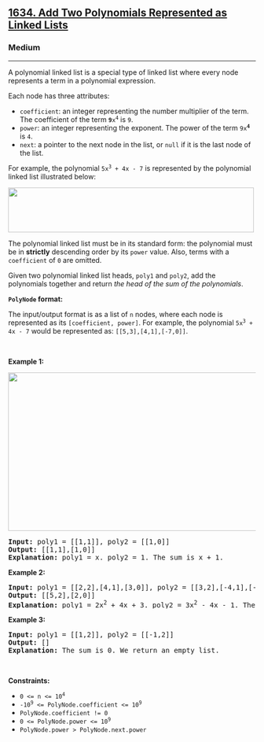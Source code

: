 <h2><a href="https://leetcode.com/problems/add-two-polynomials-represented-as-linked-lists/">1634. Add Two Polynomials Represented as Linked Lists</a></h2><h3>Medium</h3><hr><div><p>A polynomial linked list is a special type of linked list where every node represents a term in a polynomial expression.</p>

<p>Each node has three attributes:</p>

<ul>
	<li><code>coefficient</code>: an integer representing the number multiplier of the term. The coefficient of the term <code><strong>9</strong>x<sup>4</sup></code> is <code>9</code>.</li>
	<li><code>power</code>: an integer representing the exponent. The power of the term <code>9x<strong><sup>4</sup></strong></code> is <code>4</code>.</li>
	<li><code>next</code>: a pointer to the next node in the list, or <code>null</code> if it is the last node of the list.</li>
</ul>

<p>For example, the polynomial <code>5x<sup>3</sup> + 4x - 7</code> is represented by the polynomial linked list illustrated below:</p>

<p><img alt="" src="https://assets.leetcode.com/uploads/2020/09/30/polynomial2.png" style="width: 500px; height: 91px;"></p>

<p>The polynomial linked list must be in its standard form: the polynomial must be in <strong>strictly</strong> descending order by its <code>power</code> value. Also, terms with a <code>coefficient</code> of <code>0</code> are omitted.</p>

<p>Given two polynomial linked list heads, <code>poly1</code> and <code>poly2</code>, add the polynomials together and return <em>the head of the sum of the polynomials</em>.</p>

<p><strong><code>PolyNode</code> format:</strong></p>

<p>The input/output format is as a list of <code>n</code> nodes, where each node is represented as its <code>[coefficient, power]</code>. For example, the polynomial <code>5x<sup>3</sup> + 4x - 7</code> would be represented as: <code>[[5,3],[4,1],[-7,0]]</code>.</p>

<p>&nbsp;</p>
<p><strong class="example">Example 1:</strong></p>

<p><img alt="" src="https://assets.leetcode.com/uploads/2020/10/14/ex1.png" style="width: 600px; height: 322px;"></p>

<pre><strong>Input:</strong> poly1 = [[1,1]], poly2 = [[1,0]]
<strong>Output:</strong> [[1,1],[1,0]]
<strong>Explanation:</strong> poly1 = x. poly2 = 1. The sum is x + 1.
</pre>

<p><strong class="example">Example 2:</strong></p>

<pre><strong>Input:</strong> poly1 = [[2,2],[4,1],[3,0]], poly2 = [[3,2],[-4,1],[-1,0]]
<strong>Output:</strong> [[5,2],[2,0]]
<strong>Explanation:</strong> poly1 = 2x<sup>2</sup> + 4x + 3. poly2 = 3x<sup>2</sup> - 4x - 1. The sum is 5x<sup>2</sup> + 2. Notice that we omit the "0x" term.
</pre>

<p><strong class="example">Example 3:</strong></p>

<pre><strong>Input:</strong> poly1 = [[1,2]], poly2 = [[-1,2]]
<strong>Output:</strong> []
<strong>Explanation:</strong> The sum is 0. We return an empty list.
</pre>

<p>&nbsp;</p>
<p><strong>Constraints:</strong></p>

<ul>
	<li><code>0 &lt;= n &lt;= 10<sup>4</sup></code></li>
	<li><code>-10<sup>9</sup>&nbsp;&lt;= PolyNode.coefficient &lt;= 10<sup>9</sup></code></li>
	<li><code>PolyNode.coefficient != 0</code></li>
	<li><code>0&nbsp;&lt;= PolyNode.power &lt;= 10<sup>9</sup></code></li>
	<li><code>PolyNode.power &gt; PolyNode.next.power</code></li>
</ul></div>